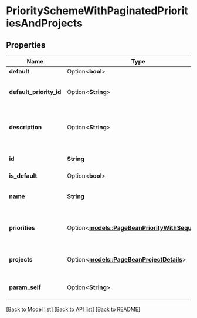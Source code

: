 # PrioritySchemeWithPaginatedPrioritiesAndProjects

## Properties

Name | Type | Description | Notes
------------ | ------------- | ------------- | -------------
**default** | Option<**bool**> |  | [optional]
**default_priority_id** | Option<**String**> | The ID of the default issue priority. | [optional]
**description** | Option<**String**> | The description of the priority scheme | [optional]
**id** | **String** | The ID of the priority scheme. | 
**is_default** | Option<**bool**> |  | [optional]
**name** | **String** | The name of the priority scheme | 
**priorities** | Option<[**models::PageBeanPriorityWithSequence**](PageBeanPriorityWithSequence.md)> | The paginated list of priorities. | [optional]
**projects** | Option<[**models::PageBeanProjectDetails**](PageBeanProjectDetails.md)> | The paginated list of projects. | [optional]
**param_self** | Option<**String**> | The URL of the priority scheme. | [optional]

[[Back to Model list]](../README.md#documentation-for-models) [[Back to API list]](../README.md#documentation-for-api-endpoints) [[Back to README]](../README.md)



